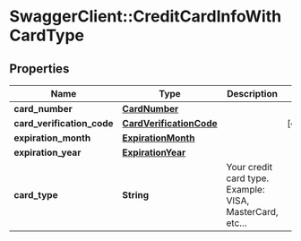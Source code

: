 # SwaggerClient::CreditCardInfoWithCardType

## Properties
Name | Type | Description | Notes
------------ | ------------- | ------------- | -------------
**card_number** | [**CardNumber**](CardNumber.md) |  | 
**card_verification_code** | [**CardVerificationCode**](CardVerificationCode.md) |  | [optional] 
**expiration_month** | [**ExpirationMonth**](ExpirationMonth.md) |  | 
**expiration_year** | [**ExpirationYear**](ExpirationYear.md) |  | 
**card_type** | **String** | Your credit card type. Example: VISA, MasterCard, etc... | 


